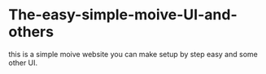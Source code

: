 # The-easy-simple-moive-UI-and-others
this is a simple moive website you can  make setup by step easy and some other UI.
